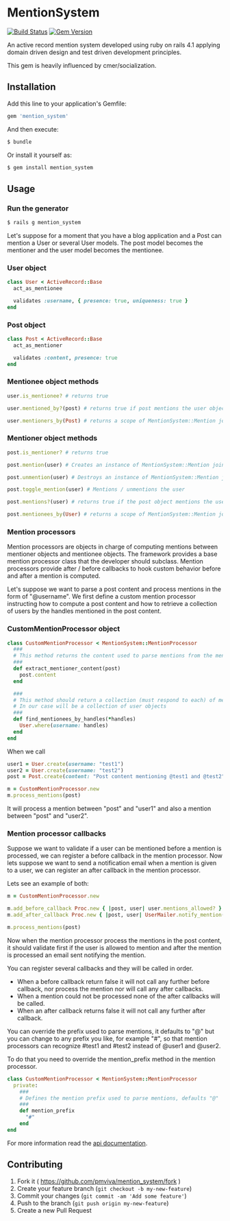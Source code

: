 # MentionSystem

[![Build Status](https://travis-ci.org/pmviva/mention_system.png?branch=master)](https://travis-ci.org/pmviva/mention_system)
[![Gem Version](https://badge.fury.io/rb/mention_system.svg)](http://badge.fury.io/rb/mention_system)

An active record mention system developed using ruby on rails 4.1 applying domain driven design and test driven development principles.

This gem is heavily influenced by cmer/socialization.

## Installation

Add this line to your application's Gemfile:

```ruby
gem 'mention_system'
```

And then execute:

```ruby
$ bundle
```

Or install it yourself as:

```ruby
$ gem install mention_system
```

## Usage

### Run the generator

```ruby
$ rails g mention_system
```

Let's suppose for a moment that you have a blog application and a Post can mention a User or several User models.
The post model becomes the mentioner and the user model becomes the mentionee.

### User object
```ruby
class User < ActiveRecord::Base
  act_as_mentionee

  validates :username, { presence: true, uniqueness: true }
end
```

### Post object
```ruby
class Post < ActiveRecord::Base
  act_as_mentioner

  validates :content, presence: true
end
```

### Mentionee object methods
```ruby
user.is_mentionee? # returns true

user.mentioned_by?(post) # returns true if post mentions the user object, false otherwise

user.mentioners_by(Post) # returns a scope of MentionSystem::Mention join model that belongs to the user object and belongs to mentioner objects of type Post
```


### Mentioner object methods
```ruby
post.is_mentioner? # returns true

post.mention(user) # Creates an instance of MentionSystem::Mention join model associating the post object and the user object, returns true if succeded, false otherwise

post.unmention(user) # Destroys an instance of MentionSystem::Mention join model that associates the post object and the user object, returns true if succeded, false otherwise

post.toggle_mention(user) # Mentions / unmentions the user

post.mentions?(user) # returns true if the post object mentions the user object, false otherwise

post.mentionees_by(User) # returns a scope of MentionSystem::Mention join model that belongs to the post object and belongs to mentionee objects of type User
```

### Mention processors
Mention processors are objects in charge of computing mentions between mentioner objects and mentionee objects.
The framework provides a base mention processor class that the developer should subclass.
Mention processors provide after / before callbacks to hook custom behavior before and after a mention is computed.

Let's suppose we want to parse a post content and process mentions in the form of "@username". We first define a custom mention processor instructing how to compute a post content and how to retrieve a collection of users by the handles mentioned in the post content.

### CustomMentionProcessor object
```ruby
class CustomMentionProcessor < MentionSystem::MentionProcessor
  ###
  # This method returns the content used to parse mentions from the mentioner object, in this case is post's content
  ###
  def extract_mentioner_content(post)
    post.content
  end

  ###
  # This method should return a collection (must respond to each) of mentionee objects for a given set of handles
  # In our case will be a collection of user objects
  ###
  def find_mentionees_by_handles(*handles)
    User.where(username: handles)
  end
end
```

When we call
```ruby
user1 = User.create(username: "test1")
user2 = User.create(username: "test2")
post = Post.create(content: "Post content mentioning @test1 and @test2")

m = CustomMentionProcessor.new
m.process_mentions(post)
```

It will process a mention between "post" and "user1" and also a mention between "post" and "user2".

### Mention processor callbacks
Suppose we want to validate if a user can be mentioned before a mention is processed, we can register a before callback in the mention processor.
Now lets suppose we want to send a notification email when a mention is given to a user, we can register an after callback in the mention processor.

Lets see an example of both:

```ruby
m = CustomMentionProcessor.new

m.add_before_callback Proc.new { |post, user| user.mentions_allowed? }
m.add_after_callback Proc.new { |post, user| UserMailer.notify_mention(post, user) }

m.process_mentions(post)
```

Now when the mention processor process the mentions in the post content, it should validate first if the user is allowed to mention and after the mention is processed an email sent notifying the mention.

You can register several callbacks and they will be called in order.
* When a before callback return false it will not call any further before callback, nor process the mention nor will call any after callbacks.
* When a mention could not be processed none of the after callbacks will be called.
* When an after callback returns false it will not call any further after callback.

You can override the prefix used to parse mentions, it defaults to "@" but you can change to any prefix you like, for example "#", so that mention processors can recognize #test1 and #test2 instead of @user1 and @user2.

To do that you need to override the mention_prefix method in the mention processor.

```ruby
class CustomMentionProcessor < MentionSystem::MentionProcessor
  private:
    ###
    # Defines the mention prefix used to parse mentions, defaults "@"
    ###
    def mention_prefix
      "#"
    end
end
```

For more information read the [api documentation](http://rubydoc.info/gems/mention_system).

## Contributing

1. Fork it ( https://github.com/pmviva/mention_system/fork )
2. Create your feature branch (`git checkout -b my-new-feature`)
3. Commit your changes (`git commit -am 'Add some feature'`)
4. Push to the branch (`git push origin my-new-feature`)
5. Create a new Pull Request

